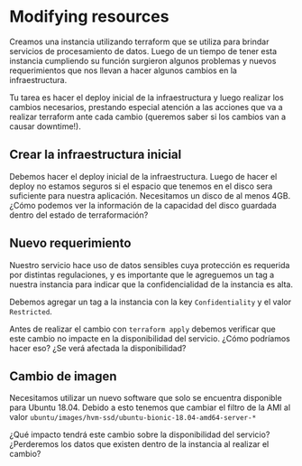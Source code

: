 # Modifying resources
Creamos una instancia utilizando terraform que se utiliza para brindar servicios de procesamiento de datos. Luego de un tiempo de tener esta instancia cumpliendo su función surgieron algunos problemas y nuevos requerimientos que nos llevan a hacer algunos cambios en la infraestructura.

Tu tarea es hacer el deploy inicial de la infraestructura y luego realizar los cambios necesarios, prestando especial atención a las acciones que va a realizar terraform ante cada cambio (queremos saber si los cambios van a causar downtime!).

## Crear la infraestructura inicial
Debemos hacer el deploy inicial de la infraestructura. Luego de hacer el deploy no estamos seguros si el espacio que tenemos en el disco sera suficiente para nuestra aplicación. Necesitamos un disco de al menos 4GB. ¿Cómo podemos ver la información de la capacidad del disco guardada dentro del estado de terraformación?

## Nuevo requerimiento
Nuestro servicio hace uso de datos sensibles cuya protección es requerida por distintas regulaciones, y es importante que le agreguemos un tag a nuestra instancia para indicar que la confidencialidad de la instancia es alta.

Debemos agregar un tag a la instancia con la key `Confidentiality` y el valor `Restricted`.

Antes de realizar el cambio con `terraform apply` debemos verificar que este cambio no impacte en la disponibilidad del servicio. ¿Cómo podríamos hacer eso? ¿Se verá afectada la disponibilidad?

## Cambio de imagen
Necesitamos utilizar un nuevo software que solo se encuentra disponible para Ubuntu 18.04. Debido a esto tenemos que cambiar el filtro de la AMI al valor `ubuntu/images/hvm-ssd/ubuntu-bionic-18.04-amd64-server-*`

¿Qué impacto tendrá este cambio sobre la disponibilidad del servicio? ¿Perderemos los datos que existen dentro de la instancia al realizar el cambio?
